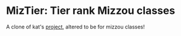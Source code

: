 # MizTier: Tier rank Mizzou classes

A clone of kat's [project](https://github.com/katmh/mitier), altered to be for mizzou classes!



<!--

// <img src = "https://www.clipartmax.com/png/full/150-1509428_university-of-missouri-mizzou-tigers.png" height = "75rem" alt = "miz tiger"/>
// <img src = "https://upload.wikimedia.org/wikipedia/en/5/5c/UMSL_Tritons_logo.svg" height = "75rem" alt = "umsl triton"/>
// <img src = "https://dbukjj6eu5tsf.cloudfront.net/umkckangaroos.com/images/logos/site/site.png" height = "75rem" alt = "umkc roos"/> -->
